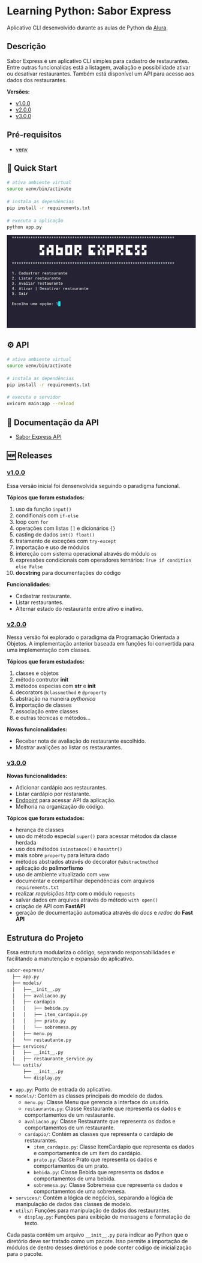 # Learning Python: Sabor Express

Aplicativo CLI desenvolvido durante as aulas de Python da [Alura]().

## Descrição

Sabor Express é um aplicativo CLI simples para cadastro de restaurantes. Entre outras funcionalidas está a listagem, avaliação e possibilidade ativar ou desativar restaurantes. Também está disponível um API para acesso aos dados dos restaurantes.

**Versões:**

* [v1.0.0](#v100)
* [v2.0.0](#v200)
* [v3.0.0](#v300)

## Pré-requisitos

* [venv](https://packaging.python.org/en/latest/guides/installing-using-pip-and-virtual-environments/)

## 🚀 Quick Start

```bash
# ativa ambiente virtual
source venv/bin/activate

# instala as dependências
pip install -r requirements.txt

# executa a aplicação
python app.py
```

<p align="center">
  <img src="./docs/img/sabor-express.gif" alt="animated" width=600 />
</p>

## ⚙️ API

```bash
# ativa ambiente virtual
source venv/bin/activate

# instala as dependências
pip install -r requirements.txt

# executa o servidor
uvicorn main:app --reload 
```

## 📖 Documentação da API

* [Sabor Express API](http://localhost:8000/docs#/)

## 🆕 Releases

### [v1.0.0](https://github.com/jeff-pedro/learn-python-sabor-express/tree/v1.0.0)

Essa versão inicial foi densenvolvida seguindo o paradigma funcional.

**Tópicos que foram estudados:**

1. uso da função `input()`
2. condifionais com `if-else`
3. loop com `for`
4. operações com listas `[]` e dicionários `{}`
5. casting de dados `int() float()`
6. tratamento de exceções com `try-except`
7. importação e uso de módulos
8. intereção com sistema operacional através do módulo `os`
9. expressões condicionais com operadores ternários: `True if condition else False`
10. **docstring** para documentações do código

**Funcionalidades:**

* Cadastrar restaurante.
* Listar restaurantes.
* Alternar estado do restaurante entre ativo e inativo.

### [v2.0.0](https://github.com/jeff-pedro/learn-python-sabor-express/tree/v2.0.0)

Nessa versão foi explorado o paradigma da Programação Orientada a Objetos. A implementação anterior baseada em funções foi convertida para uma implementação com classes.

**Tópicos que foram estudados:**

1. classes e objetos
2. método contrutor __init__
3. métodos especias com __str__ e __init__
4. decorators `@classmethod` e `@property`
5. abstração na maneira *pythonica*
6. importação de classes
7. associação entre classes
8. e outras técnicas e métodos...

**Novas funcionalidades:**

* Receber nota de avaliação do restaurante escolhido.
* Mostrar avalições ao listar os restaurantes.

### [v3.0.0](https://github.com/jeff-pedro/learn-python-sabor-express/tree/v3.0.0)

**Novas funcionalidades:**

* Adicionar cardápio aos restaurantes.
* Listar cardápio por restarante.
* [Endpoint](localhost:8000/docs) para acessar API da aplicação.
* Melhoria na organização do código.

**Tópicos que foram estudados:**

* herança de classes
* uso do método especial `super()` para acessar métodos da classe herdada
* uso dos métodos `isinstance()` e `hasattr()`
* mais sobre `property` para leitura dado
* métodos abstrados através do decorator `@abstractmethod`
* aplicação do **polimorfismo**
* uso de ambiente vitualizado com `venv`
* documentar e compartilhar dependências com arquivos `requirements.txt`
* realizar *requisições http* com o módulo `requests`
* salvar dados em arquivos através do método `with open()`
* criação de API com **FastAPI**
* geração de documentação automatica através do *docs* e *redoc* do **Fast API**

## Estrutura do Projeto

Essa estrutura modulariza o código, separando responsabilidades e facilitando a manutenção e expansão do aplicativo.

```bash
sabor-express/
  ├── app.py
  ├── models/
  │   ├──__init__.py
  │   ├── avaliacao.py
  │   ├── cardapio
  │   │   ├── bebida.py
  │   │   ├── item_cardapio.py
  │   │   ├── prato.py
  │   │   └── sobremesa.py
  │   ├── menu.py
  │   └── restautante.py  
  ├── services/
  │   ├── __init__.py
  │   ├── restaurante_service.py
  └── ustils/
      ├── __init__.py
      └── display.py
```

* `app.py`: Ponto de entrada do aplicativo.
* `models/`: Contém as classes principais do modelo de dados.
  * `menu.py`: Classe Menu que gerencia a interface do usuário.
  * `restaurante.py`: Classe Restaurante que representa os dados e comportamentos de um restaurante.
  * `avaliacao.py`: Classe Restaurante que representa os dados e comportamentos de um restaurante.
  * `cardapio/`: Contém as classes que representa o cardápio de restaurantes.
    * `item_cardapio.py`: Classe ItemCardapio que representa os dados e comportamentos de um item do cardápio.
    * `prato.py`: Classe Prato que representa os dados e comportamentos de um prato.
    * `bebida.py`: Classe Bebida que representa os dados e comportamentos de uma bebida.
    * `sobremesa.py`: Classe Sobremesa que representa os dados e comportamentos de uma sobremesa.
* `services/`: Contém a lógica de negócios, separando a lógica de manipulação de dados das classes de modelo.
* `utils/`: Funções para manipulação de dados dos restaurantes.
  * `display.py`: Funções para exibição de mensagens e formatação de texto.

Cada pasta contém um arquivo `__init__.py` para indicar ao Python que o diretório deve ser tratado como um pacote. Isso permite a importação de módulos de dentro desses diretórios e pode conter código de inicialização para o pacote.
